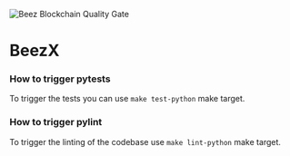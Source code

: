 ![Beez Blockchain Quality Gate](https://github.com/onezerobinary/BeezX/actions/workflows/beez_quality_gate.yml/badge.svg)

# BeezX

### How to trigger pytests
To trigger the tests you can use `make test-python` make target.

### How to trigger pylint
To trigger the linting of the codebase use `make lint-python` make target.

